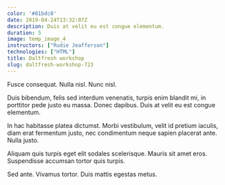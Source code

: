 ```yaml
---
color: '#81bdc0'
date: 2019-04-24T13:32:07Z
description: Duis at velit eu est congue elementum.
duration: 5
image: temp_image_4
instructors: ["Rudie Jeafferson"]
technologies: ["HTML"]
title: Daltfresh workshop
slug: daltfresh-workshop-723
---
```

Fusce consequat. Nulla nisl. Nunc nisl.

Duis bibendum, felis sed interdum venenatis, turpis enim blandit mi, in porttitor pede justo eu massa. Donec dapibus. Duis at velit eu est congue elementum.

In hac habitasse platea dictumst. Morbi vestibulum, velit id pretium iaculis, diam erat fermentum justo, nec condimentum neque sapien placerat ante. Nulla justo.

Aliquam quis turpis eget elit sodales scelerisque. Mauris sit amet eros. Suspendisse accumsan tortor quis turpis.

Sed ante. Vivamus tortor. Duis mattis egestas metus.
